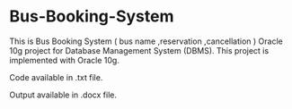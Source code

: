# Bus-Booking-System

This is Bus Booking System ( bus name ,reservation ,cancellation ) Oracle 10g project for Database Management System (DBMS). 
This project is implemented with Oracle 10g.

Code available in .txt file.

Output available in .docx file.
